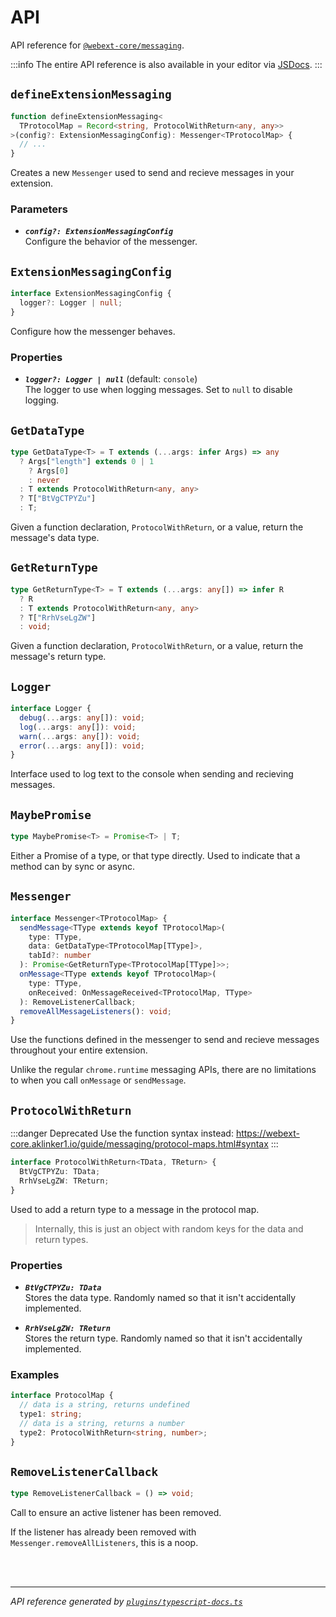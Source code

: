 <!-- GENERATED FILE, DO NOT EDIT -->

# API

API reference for [`@webext-core/messaging`](/guide/messaging/).

:::info
The entire API reference is also available in your editor via [JSDocs](https://jsdoc.app/).
:::

## `defineExtensionMessaging`

```ts
function defineExtensionMessaging<
  TProtocolMap = Record<string, ProtocolWithReturn<any, any>>
>(config?: ExtensionMessagingConfig): Messenger<TProtocolMap> {
  // ...
}
```

Creates a new `Messenger` used to send and recieve messages in your extension.

### Parameters

- ***`config?: ExtensionMessagingConfig`***<br/>Configure the behavior of the messenger.

## `ExtensionMessagingConfig`

```ts
interface ExtensionMessagingConfig {
  logger?: Logger | null;
}
```

Configure how the messenger behaves.

### Properties 

- ***`logger?: Logger | null`*** (default: `console`)<br/>The logger to use when logging messages. Set to `null` to disable logging.

## `GetDataType`

```ts
type GetDataType<T> = T extends (...args: infer Args) => any
  ? Args["length"] extends 0 | 1
    ? Args[0]
    : never
  : T extends ProtocolWithReturn<any, any>
  ? T["BtVgCTPYZu"]
  : T;
```

Given a function declaration, `ProtocolWithReturn`, or a value, return the message's data type.

## `GetReturnType`

```ts
type GetReturnType<T> = T extends (...args: any[]) => infer R
  ? R
  : T extends ProtocolWithReturn<any, any>
  ? T["RrhVseLgZW"]
  : void;
```

Given a function declaration, `ProtocolWithReturn`, or a value, return the message's return type.

## `Logger`

```ts
interface Logger {
  debug(...args: any[]): void;
  log(...args: any[]): void;
  warn(...args: any[]): void;
  error(...args: any[]): void;
}
```

Interface used to log text to the console when sending and recieving messages.

## `MaybePromise`

```ts
type MaybePromise<T> = Promise<T> | T;
```

Either a Promise of a type, or that type directly. Used to indicate that a method can by sync or
async.

## `Messenger`

```ts
interface Messenger<TProtocolMap> {
  sendMessage<TType extends keyof TProtocolMap>(
    type: TType,
    data: GetDataType<TProtocolMap[TType]>,
    tabId?: number
  ): Promise<GetReturnType<TProtocolMap[TType]>>;
  onMessage<TType extends keyof TProtocolMap>(
    type: TType,
    onReceived: OnMessageReceived<TProtocolMap, TType>
  ): RemoveListenerCallback;
  removeAllMessageListeners(): void;
}
```

Use the functions defined in the messenger to send and recieve messages throughout your entire extension.

Unlike the regular `chrome.runtime` messaging APIs, there are no limitations to when you call `onMessage` or `sendMessage`.

## `ProtocolWithReturn`

:::danger Deprecated
Use the function syntax instead: <https://webext-core.aklinker1.io/guide/messaging/protocol-maps.html#syntax>
:::

```ts
interface ProtocolWithReturn<TData, TReturn> {
  BtVgCTPYZu: TData;
  RrhVseLgZW: TReturn;
}
```

Used to add a return type to a message in the protocol map.

> Internally, this is just an object with random keys for the data and return types.

### Properties 

- ***`BtVgCTPYZu: TData`***<br/>Stores the data type. Randomly named so that it isn't accidentally implemented.

- ***`RrhVseLgZW: TReturn`***<br/>Stores the return type. Randomly named so that it isn't accidentally implemented.

### Examples

```ts
interface ProtocolMap {
  // data is a string, returns undefined
  type1: string;
  // data is a string, returns a number
  type2: ProtocolWithReturn<string, number>;
}
```

## `RemoveListenerCallback`

```ts
type RemoveListenerCallback = () => void;
```

Call to ensure an active listener has been removed.

If the listener has already been removed with `Messenger.removeAllListeners`, this is a noop.

<br/><br/>

---

_API reference generated by [`plugins/typescript-docs.ts`](https://github.com/aklinker1/webext-core/blob/main/docs/.vitepress/plugins/typescript-docs.ts)_